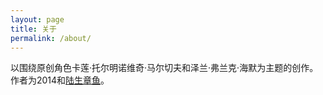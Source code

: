 ```yaml
---
layout: page
title: 关于
permalink: /about/
---
```


以围绕原创角色卡莲·托尔明诺维奇·马尔切夫和泽兰·弗兰克·海默为主题的创作。作者为2014和[陆生章鱼](https://archiveofourown.org/users/Margaret42)。
